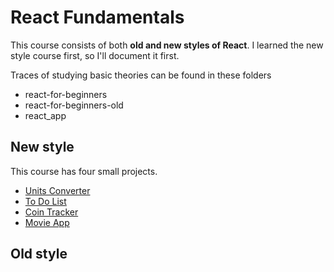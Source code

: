 # React Fundamentals

This course consists of both **old and new styles of React**. I learned the new style course first, so I'll document it first.  

Traces of studying basic theories can be found in these folders
* react-for-beginners
* react-for-beginners-old
* react_app


## New style

This course has four small projects.
* [Units Converter](https://github.com/hwahyeon/reactjs/tree/main/UnitsConverter)
* [To Do List](https://github.com/hwahyeon/reactjs_small)
* [Coin Tracker](https://github.com/hwahyeon/reactjs_small)
* [Movie App]()


## Old style
